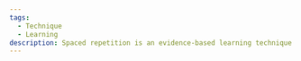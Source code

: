 ```yaml
---
tags:
  - Technique
  - Learning
description: Spaced repetition is an evidence-based learning technique that is usually performed with flashcards.
---
```

